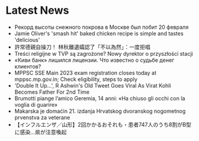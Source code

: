 # Latest News
-  Рекорд высоты снежного покрова в Москве был побит 20 февраля
-  Jamie Oliver's 'smash hit' baked chicken recipe is simple and tastes 'delicious'
-  許常德親自操刀！ 林秋離遺孀認了「不以為然」：一度拒唱
-  Treści religijne w TVP są zagrożone? Nowy dyrektor o przyszłości stacji
-  «Киви банк» лишился лицензии. Что известно о судьбе денег клиентов?
-  MPPSC SSE Main 2023 exam registration closes today at mppsc.mp.gov.in; Check eligibility, steps to apply
-  'Double It Up...', R Ashwin's Old Tweet Goes Viral As Virat Kohli Becomes Father For 2nd Time
-  Brumotti piange l’amico Geremia, 14 anni: «Ha chiuso gli occhi con la voglia di guarire»
-  Makarska je domaćin 21. izdanja Hrvatskog dvoranskog nogometnog prvenstva za veterane
-  【インフルエンザ／山形】2回かかるおそれも・患者747人のうち8割がB型に感染…県が注意喚起
